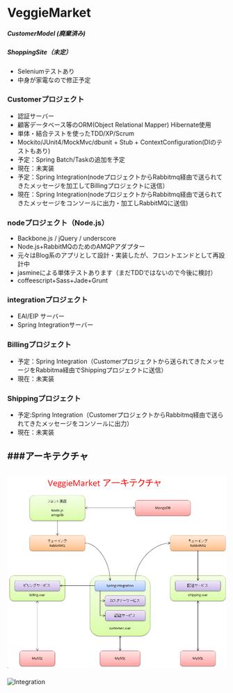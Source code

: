 ﻿VeggieMarket
============

##### CustomerModel (廃棄済み)
##### ShoppingSite（未定）
* Seleniumテストあり
* 中身が家電なので修正予定

### Customerプロジェクト
* 認証サーバー
* 顧客データベース等のORM(Object Relational Mapper) Hibernate使用
* 単体・結合テストを使ったTDD/XP/Scrum
* Mockito/JUnit4/MockMvc/dbunit + Stub + ContextConfiguration(DIのテストもあり)
* 予定：Spring Batch/Taskの追加を予定
* 現在：未実装
* 予定：Spring Integration(nodeプロジェクトからRabbitmq経由で送られてきたメッセージを加工してBillingプロジェクトに送信）
* 現在：Spring Integration(nodeプロジェクトからRabbitmq経由で送られてきたメッセージをコンソールに出力・加工しRabbitMQに送信)


### nodeプロジェクト（Node.js）
* Backbone.js / jQuery / underscore
* Node.js+RabbitMQのためのAMQPアダプター
* 元々はBlog系のアプリとして設計・実装したが、フロントエンドとして再設計中
* jasmineによる単体テストあります（まだTDDではないので今後に検討）
* coffeescript+Sass+Jade+Grunt

### integrationプロジェクト
* EAI/EIP サーバー
* Spring Integrationサーバー

### Billingプロジェクト
* 予定：Spring Integration（Customerプロジェクトから送られてきたメッセージをRabbitma経由でShippingプロジェクトに送信）
* 現在：未実装

### Shippingプロジェクト
* 予定:Spring Integration（CustomerプロジェクトからRabbitmq経由で送られてきたメッセージをコンソールに出力）
* 現在：未実装

###アーキテクチャ
---
![アーキテクチャ](アーキテクチャ.png)
---
![Integration](Integration図.png)



